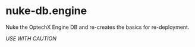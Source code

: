 # nuke-db.engine

Nuke the OptechX Engine DB and re-creates the basics for re-deployment.

_USE WITH CAUTION_

